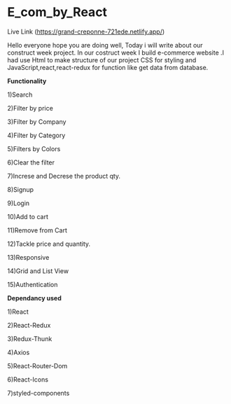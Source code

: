 # E_com_by_React
Live Link
(https://grand-creponne-721ede.netlify.app/)

Hello everyone hope you are doing well, Today i will write about our construct week project. In our costruct week I build e-commerce website .I had use Html to make structure of our project CSS for styling and JavaScript,react,react-redux for function like get data from database.

**Functionality**


1)Search

2)Filter by price

3)Filter by Company

4)Filter by Category

5)Filters by Colors

6)Clear the filter

7)Increse and Decrese the product qty.

8)Signup

9)Login

10)Add to cart

11)Remove from Cart

12)Tackle price and quantity.

13)Responsive

14)Grid and List View

15)Authentication 

**Dependancy used**

1)React

2)React-Redux

3)Redux-Thunk

4)Axios

5)React-Router-Dom

6)React-Icons

7)styled-components



